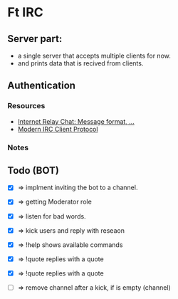 # Ft IRC

## Server part:
- a single server that accepts multiple clients for now. 
- and prints data that is recived from clients.

## Authentication


### Resources
- [Internet Relay Chat: Message format, ...](https://chi.cs.uchicago.edu/chirc/index.html) 
- [Modern IRC Client Protocol](https://modern.ircdocs.horse/) 

### Notes

## Todo (BOT)
- [x] => implment inviting the bot to a channel.
- [x] => getting Moderator role
- [x] => listen for bad words.
- [x] => kick users and reply with reseaon
- [x] => !help shows available commands
- [x] => !quote replies with a quote
- [x] => !quote replies with a quote

- [ ] => remove channel after a kick, if is empty (channel)
